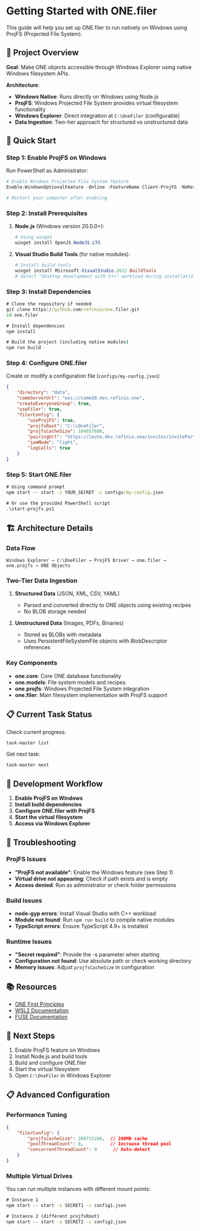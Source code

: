 # Getting Started with ONE.filer

This guide will help you set up ONE.filer to run natively on Windows using ProjFS (Projected File System).

## 🎯 Project Overview

**Goal**: Make ONE objects accessible through Windows Explorer using native Windows filesystem APIs.

**Architecture**:
- **Windows Native**: Runs directly on Windows using Node.js
- **ProjFS**: Windows Projected File System provides virtual filesystem functionality
- **Windows Explorer**: Direct integration at `C:\OneFiler` (configurable)
- **Data Ingestion**: Two-tier approach for structured vs unstructured data

## 🚀 Quick Start

### Step 1: Enable ProjFS on Windows

Run PowerShell as Administrator:
```powershell
# Enable Windows Projected File System feature
Enable-WindowsOptionalFeature -Online -FeatureName Client-ProjFS -NoRestart

# Restart your computer after enabling
```

### Step 2: Install Prerequisites

1. **Node.js** (Windows version 20.0.0+):
   ```powershell
   # Using winget
   winget install OpenJS.NodeJS.LTS
   ```

2. **Visual Studio Build Tools** (for native modules):
   ```powershell
   # Install build tools
   winget install Microsoft.VisualStudio.2022.BuildTools
   # Select "Desktop development with C++" workload during installation
   ```

### Step 3: Install Dependencies

```cmd
# Clone the repository if needed
git clone https://github.com/refinio/one.filer.git
cd one.filer

# Install dependencies
npm install

# Build the project (including native modules)
npm run build
```

### Step 4: Configure ONE.filer

Create or modify a configuration file (`configs/my-config.json`):
```json
{
    "directory": "data",
    "commServerUrl": "wss://comm10.dev.refinio.one",
    "createEveryoneGroup": true,
    "useFiler": true,
    "filerConfig": {
        "useProjFS": true,
        "projfsRoot": "C:\\OneFiler",
        "projfsCacheSize": 104857600,
        "pairingUrl": "https://leute.dev.refinio.one/invites/invitePartner/?invited=true/",
        "iomMode": "light",
        "logCalls": true
    }
}
```

### Step 5: Start ONE.filer

```cmd
# Using command prompt
npm start -- start -s YOUR_SECRET -c configs/my-config.json

# Or use the provided PowerShell script
.\start-projfs.ps1
```

## 🏗️ Architecture Details

### Data Flow
```
Windows Explorer → C:\OneFiler → ProjFS Driver → one.filer → one.projfs → ONE Objects
```

### Two-Tier Data Ingestion

1. **Structured Data** (JSON, XML, CSV, YAML)
   - Parsed and converted directly to ONE objects using existing recipes
   - No BLOB storage needed

2. **Unstructured Data** (Images, PDFs, Binaries)
   - Stored as BLOBs with metadata
   - Uses PersistentFileSystemFile objects with BlobDescriptor references

### Key Components

- **one.core**: Core ONE database functionality
- **one.models**: File system models and recipes
- **one.projfs**: Windows Projected File System integration
- **one.filer**: Main filesystem implementation with ProjFS support

## 📋 Current Task Status

Check current progress:
```powershell
task-master list
```

Get next task:
```powershell
task-master next
```

## 🔧 Development Workflow

1. **Enable ProjFS on Windows**
2. **Install build dependencies**
3. **Configure ONE.filer with ProjFS**
4. **Start the virtual filesystem**
5. **Access via Windows Explorer**

## 🐛 Troubleshooting

### ProjFS Issues
- **"ProjFS not available"**: Enable the Windows feature (see Step 1)
- **Virtual drive not appearing**: Check if path exists and is empty
- **Access denied**: Run as administrator or check folder permissions

### Build Issues
- **node-gyp errors**: Install Visual Studio with C++ workload
- **Module not found**: Run `npm run build` to compile native modules
- **TypeScript errors**: Ensure TypeScript 4.9+ is installed

### Runtime Issues
- **"Secret required"**: Provide the -s parameter when starting
- **Configuration not found**: Use absolute path or check working directory
- **Memory issues**: Adjust `projfsCacheSize` in configuration

## 📚 Resources

- [ONE First Principles](https://docs.refinio.one/one_first_principles/)
- [WSL2 Documentation](https://docs.microsoft.com/en-us/windows/wsl/)
- [FUSE Documentation](https://www.kernel.org/doc/html/latest/filesystems/fuse.html)

## 🎯 Next Steps

1. Enable ProjFS feature on Windows
2. Install Node.js and build tools
3. Build and configure ONE.filer
4. Start the virtual filesystem
5. Open `C:\OneFiler` in Windows Explorer

## 📋 Advanced Configuration

### Performance Tuning
```json
{
    "filerConfig": {
        "projfsCacheSize": 209715200,  // 200MB cache
        "poolThreadCount": 8,          // Increase thread pool
        "concurrentThreadCount": 0      // Auto-detect
    }
}
```

### Multiple Virtual Drives
You can run multiple instances with different mount points:
```cmd
# Instance 1
npm start -- start -s SECRET1 -c config1.json

# Instance 2 (different projfsRoot)
npm start -- start -s SECRET2 -c config2.json
``` 